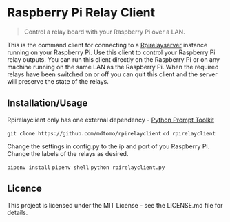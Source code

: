 # Raspberry Pi Relay Client
> Control a relay board with your Raspberry Pi over a LAN.

This is the command client for connecting to a [Rpirelayserver](https://github.com/mdtomo/rpirelayserver) instance running on your Raspberry Pi. Use this client to control your Raspberry Pi relay outputs. You can run this client directly on the Raspberry Pi or on any machine running on the same LAN as the Raspberry Pi. When the required relays have been switched on or off you can quit this client and the server will preserve the state of the relays.

## Installation/Usage
Rpirelayclient only has one external dependency - [Python Prompt Toolkit](https://github.com/prompt-toolkit/python-prompt-toolkit)

`git clone https://github.com/mdtomo/rpirelayclient`
`cd rpirelayclient`

Change the settings in config.py to the ip and port of you Raspberry Pi. Change the labels of the relays as desired.

`pipenv install`
`pipenv shell`
`python rpirelayclient.py`

## Licence
This project is licensed under the MIT License - see the LICENSE.md file for details.
